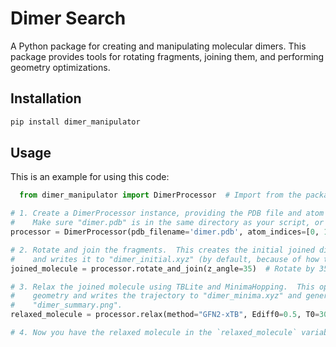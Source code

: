 # Dimer Search

A Python package for creating and manipulating molecular dimers.  This package provides tools for rotating fragments, joining them, and performing geometry optimizations.

## Installation

```bash
pip install dimer_manipulator
```
## Usage

This is an example for using this code:

```python
  from dimer_manipulator import DimerProcessor  # Import from the package

# 1. Create a DimerProcessor instance, providing the PDB file and atom indices.
#    Make sure "dimer.pdb" is in the same directory as your script, or provide the full path.
processor = DimerProcessor(pdb_filename='dimer.pdb', atom_indices=[0, 1, 2])  # Atom indices for the plane

# 2. Rotate and join the fragments.  This creates the initial joined dimer structure
#    and writes it to "dimer_initial.xyz" (by default, because of how the class is defined).
joined_molecule = processor.rotate_and_join(z_angle=35)  # Rotate by 35 degrees

# 3. Relax the joined molecule using TBLite and MinimaHopping.  This optimizes the
#    geometry and writes the trajectory to "dimer_minima.xyz" and generates a plot
#    "dimer_summary.png".
relaxed_molecule = processor.relax(method="GFN2-xTB", Ediff0=0.5, T0=3000, totalsteps=50)  # Customize the relaxation

# 4. Now you have the relaxed molecule in the `relaxed_molecule` variable.
```
